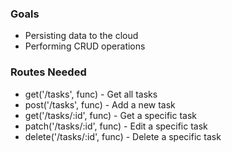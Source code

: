 ### Goals

- Persisting data to the cloud
- Performing CRUD operations

### Routes Needed

- get('/tasks', func) - Get all tasks
- post('/tasks', func) - Add a new task
- get('/tasks/:id', func) - Get a specific task
- patch('/tasks/:id', func) - Edit a specific task
- delete('/tasks/:id', func) - Delete a specific task

